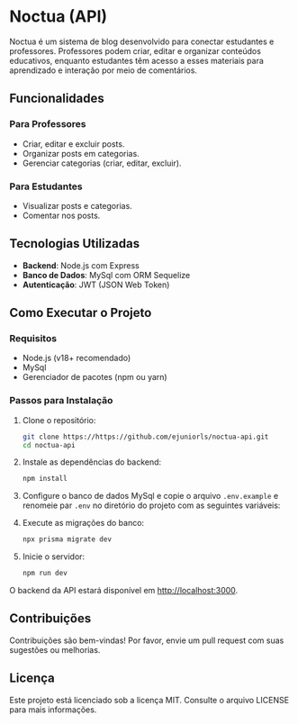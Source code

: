 # Noctua (API)

Noctua é um sistema de blog desenvolvido para conectar estudantes e professores. 
Professores podem criar, editar e organizar conteúdos educativos, enquanto estudantes têm acesso a esses materiais para aprendizado e interação por meio de comentários.

## Funcionalidades

### Para Professores
- Criar, editar e excluir posts.
- Organizar posts em categorias.
- Gerenciar categorias (criar, editar, excluir).

### Para Estudantes
- Visualizar posts e categorias.
- Comentar nos posts.

## Tecnologias Utilizadas
- **Backend**: Node.js com Express
- **Banco de Dados**: MySql com ORM Sequelize
- **Autenticação**: JWT (JSON Web Token)

## Como Executar o Projeto

### Requisitos
- Node.js (v18+ recomendado)
- MySql
- Gerenciador de pacotes (npm ou yarn)

### Passos para Instalação
1. Clone o repositório:
   ```bash
   git clone https://https://github.com/ejuniorls/noctua-api.git
   cd noctua-api
   ```
2. Instale as dependências do backend:
   ```bash
   npm install
   ```
3. Configure o banco de dados MySql e copie o arquivo `.env.example` e renomeie par `.env` no diretório do projeto com as seguintes variáveis:

4. Execute as migrações do banco:
   ```bash
   npx prisma migrate dev
   ```
5. Inicie o servidor:
   ```bash
   npm run dev
   ```

O backend da API estará disponível em [http://localhost:3000](http://localhost:3000).

## Contribuições
Contribuições são bem-vindas! Por favor, envie um pull request com suas sugestões ou melhorias.

## Licença
Este projeto está licenciado sob a licença MIT. Consulte o arquivo LICENSE para mais informações.

